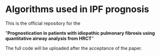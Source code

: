 # Algorithms used in IPF prognosis

This is the official repository for the 

"**Prognostication in patients with idiopathic pulmonary fibrosis using quantitative airway analysis from HRCT**”

The full code will be uploaded after the acceptance of the paper.

